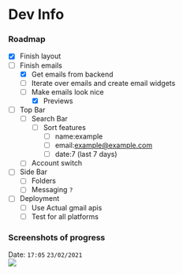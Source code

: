 # Dev Info

### Roadmap

- [x] Finish layout
- [ ] Finish emails
  - [x] Get emails from backend
  - [ ] Iterate over emails and create email widgets
  - [ ] Make emails look nice
    - [x] Previews
- [ ] Top Bar
  - [ ] Search Bar
    - [ ] Sort features
      - [ ] name:example
      - [ ] email:example@example.com
      - [ ] date:7 (last 7 days)
  - [ ] Account switch
- [ ] Side Bar
  - [ ] Folders
  - [ ] Messaging `?`
- [ ] Deployment
  - [ ] Use Actual gmail apis
  - [ ] Test for all platforms

### Screenshots of progress

Date: `17:05` `23/02/2021`  
![]('https://github.com/XPCMasterX/oreo/blob/markdown-test/dev_info/screenshots/Screenshot%202021-02-23%20171541.png')
